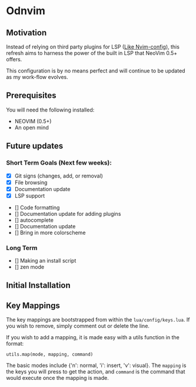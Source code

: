 # Odnvim 

## Motivation

Instead of relying on third party plugins for LSP ([Like Nvim-config](https://github.com/OkelleyDevelopment/Nvim-Config)), 
this refresh aims to harness the power of the built in LSP that NeoVim 0.5+ offers.

This configuration is by no means perfect and will continue to be updated as my work-flow
evolves.

## Prerequisites

You will need the following installed:

- NEOVIM (0.5+)
- An open mind

## Future updates

### Short Term Goals (Next few weeks):
- [x] Git signs (changes, add, or removal)
- [x] File browsing
- [x] Documentation update
- [x] LSP support
- [] Code formatting
- [] Documentation update for adding plugins
- [] autocomplete 
- [] Documentation update
- [] Bring in more colorscheme

### Long Term

- [] Making an install script
- [] zen mode


## Initial Installation 

## Key Mappings

The key mappings are bootstrapped from within the `lua/config/keys.lua`. If you
wish to remove, simply comment out or delete the line.

If you wish to add a mapping, it is made easy with a utils function in the format: 

```
utils.map(mode, mapping, command)
```
The basic modes include {'n': normal, 'i': insert, 'v': visual}. The `mapping` is the
keys you will press to get the action, and `command` is the command that would execute once 
the mapping is made.

